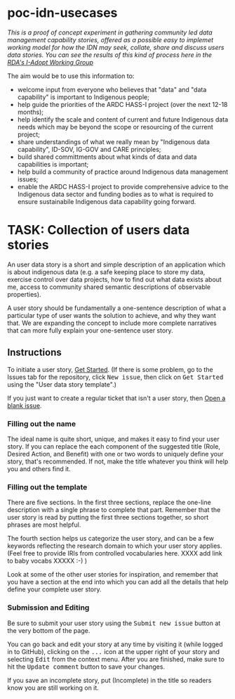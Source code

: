 # poc-idn-usecases

*This is a proof of concept experiment in gathering community led data management capability stories, offered as a possible easy to implemet working model for how the IDN may seek, collate, share and discuss users data stories. You can see the results of this kind of process here in the [RDA's I-Adopt Working Group](https://github.com/i-adopt/users_stories/issues)*

The aim would be to use this information to:

 * welcome input from everyone who believes that "data" and "data capability" is important to Indigenous people; 
 * help guide the priorities of the ARDC HASS-I project (over the next 12-18 months); 
 * help identify the scale and content of current and future Indigenous data needs which may be beyond the scope or resourcing of the current project;
 * share understandings of what we really mean by "Indigenous data capability", ID-SOV, IG-GOV and CARE principles;
 * build shared committments about what kinds of data and data capabilities is important;
 * help build a community of practice around Indigenous data management issues;
 * enable the ARDC HASS-I project to provide comprehensive advice to the Indigenous data sector and funding bodies as to what is required to ensure sustainabile Indigenous data capability going forward.

# TASK: Collection of users data stories

An user data story is a short and simple description of an application which is about indigenous data (e.g. a safe keeping place to store my data, exercise control over data projects, how to find out what data exists about me, access to community shared semantic descriptions of observable properties).

A user story should be fundamentally a one-sentence description of what a particular type of user wants the solution to achieve, and why they want that. We are expanding the concept to include more complete narratives that can more fully explain your one-sentence user story. 

## Instructions

To initiate a user story, [Get Started](https://github.com/rdxx-sandpit/poc-idn-usecases/issues/new?assignees=&labels=user+story&template=user-data-story-template.md&title=Role+-+Desired+Action+-+Benefit). (If there is some problem, go to the Issues tab for the repository, click <kbd>New issue</kbd>, then click on <kbd>Get Started</kbd> using the "User data story template".)

If you just want to create a regular ticket that isn't a user story, then [Open a blank issue](https://github.com/rdxx-sandpit/poc-idn-usecases/issues/new).

### Filling out the name

The ideal name is quite short, unique, and makes it easy to find your user story. 
If you can replace the each component of the suggested title (Role, Desired Action, and Benefit) with one or two words
to uniquely define your story, that's recommended. If not, make the title whatever you think will help you and others find it.

### Filling out the template

There are five sections. In the first three sections, replace the one-line description with a single phrase to complete that part.
Remember that the user story is read by putting the first three sections together, so short phrases are most helpful.

The fourth section helps us categorize the user story, and can be a few keywords reflecting the research domain to which your user story applies. (Feel free to provide IRIs from controlled vocabularies here. XXXX add link to baby vocabs XXXXX :-) )

Look at some of the other user stories for inspiration, and remember that you have a section at the end into which you can add
all the details that help define your complete user story.

### Submission and Editing

Be sure to submit your user story using the <kbd>Submit new issue</kbd> button at the very bottom of the page.

You can go back and edit your story at any time by visiting it (while logged in to GitHub), clicking on the <kbd>...</kbd> icon at the upper right of your story and selecting <kbd>Edit</kbd> from the context menu. After you are finished, make sure to hit the <kbd>Update comment</kbd> button to save your changes.

If you save an incomplete story, put (Incomplete) in the title so readers know you are still working on it.
